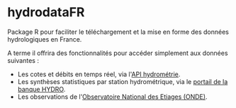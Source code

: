 # hydrodataFR
Package R pour faciliter le téléchargement et la mise en forme des données hydrologiques en France.

A terme il offrira des fonctionnalités pour accéder simplement aux données suivantes :

- Les cotes et débits en temps réel, via l'[API hydrométrie](https://hubeau.eaufrance.fr/page/api-hydrometrie).
- Les synthèses statistiques par station hydrométrique, via le [portail de la banque HYDRO](http://hydro.eaufrance.fr/).
- Les observations de l'[Observatoire National des Etiages (ONDE)](https://onde.eaufrance.fr/).
